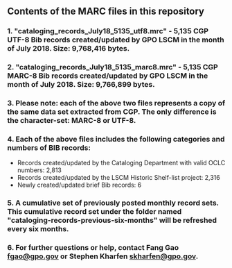 ## Contents of the MARC files in this repository
###  1. "cataloging_records_July18_5135_utf8.mrc" - 5,135 CGP UTF-8 Bib records created/updated by GPO LSCM in the month of July 2018. Size: 9,768,416 bytes.
###  2. "cataloging_records_July18_5135_marc8.mrc" - 5,135 CGP MARC-8 Bib records created/updated by GPO LSCM in the month of July 2018. Size: 9,766,899 bytes.
###  3. Please note: each of the above two files represents a copy of the same data set extracted from CGP. The only difference is the character-set: MARC-8 or UTF-8.
###  4. Each of the above files includes the following categories and numbers of BIB records:

*  Records created/updated by the Cataloging Department with valid OCLC numbers: 2,813
*  Records created/updated by the LSCM Historic Shelf-list project: 2,316
*  Newly created/updated brief Bib records:  6

###  5. A cumulative set of previously posted monthly record sets. This cumulative record set under the folder named "cataloging-records-previous-six-months" will be refreshed every six months.
###  6. For further questions or help, contact Fang Gao <fgao@gpo.gov> or Stephen Kharfen <skharfen@gpo.gov>.   


